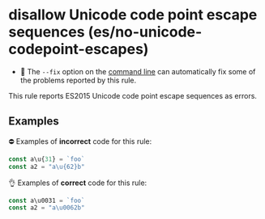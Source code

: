 # disallow Unicode code point escape sequences (es/no-unicode-codepoint-escapes)

- 🔧 The `--fix` option on the [command line](http://eslint.org/docs/user-guide/command-line-interface#fix) can automatically fix some of the problems reported by this rule.

This rule reports ES2015 Unicode code point escape sequences as errors.

## Examples

⛔ Examples of **incorrect** code for this rule:

```js
const a\u{31} = `foo`
const a2 = "a\u{62}b"
```

👌 Examples of **correct** code for this rule:

```js
const a\u0031 = `foo`
const a2 = "a\u0062b"
```
